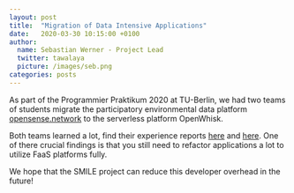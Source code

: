 ```yaml
---
layout: post
title:  "Migration of Data Intensive Applications"
date:   2020-03-30 10:15:00 +0100
author:
  name: Sebastian Werner - Project Lead
  twitter: tawalaya
  picture: /images/seb.png
categories: posts
---
```

As part of the Programmier Praktikum 2020 at TU-Berlin, we had two teams of students migrate the participatory environmental data platform [opensense.network](https://opensense.network) to the serverless platform OpenWhisk. 

Both teams learned a lot, find their experience reports [here](https://medium.com/@niklas.andres/serverless-apis-migration-to-openwhisk-7308a4f7a543) and [here](https://medium.com/@flamestro/challenges-of-moving-to-serverless-aae4d6e901c1). One of there crucial findings is that you still need to refactor applications a lot to utilize FaaS platforms fully. 

We hope that the SMILE project can reduce this developer overhead in the future!